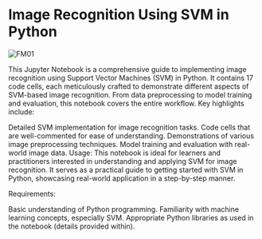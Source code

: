 # Image Recognition Using SVM in Python

![FM01](https://github.com/abdullah1772/Image-Recognition-Using-SVM-in-Python/assets/88187437/3a43303c-a3b8-4d1c-bf81-f6a608208623)

This Jupyter Notebook is a comprehensive guide to implementing image recognition using Support Vector Machines (SVM) in Python. It contains 17 code cells, each meticulously crafted to demonstrate different aspects of SVM-based image recognition. From data preprocessing to model training and evaluation, this notebook covers the entire workflow. Key highlights include:

Detailed SVM implementation for image recognition tasks.
Code cells that are well-commented for ease of understanding.
Demonstrations of various image preprocessing techniques.
Model training and evaluation with real-world image data.
Usage:
This notebook is ideal for learners and practitioners interested in understanding and applying SVM for image recognition. It serves as a practical guide to getting started with SVM in Python, showcasing real-world application in a step-by-step manner.

Requirements:

Basic understanding of Python programming.
Familiarity with machine learning concepts, especially SVM.
Appropriate Python libraries as used in the notebook (details provided within).
